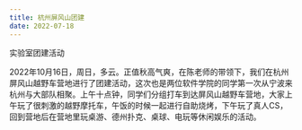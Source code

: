 ```yaml
---
title: 杭州屏风山团建
date: 2022-07-18
---
```

实验室团建活动






2022年10月16日，周日，多云。正值秋高气爽，在陈老师的带领下，我们在杭州屏风山越野车营地进行了团建活动，这次也是两位软件学院的同学第一次从宁波来杭州与大部队相聚。上午十点钟，同学们分组打车到达屏风山越野车营地，大家上午玩了很刺激的越野摩托车，午饭的时候一起进行自助烧烤，下午玩了真人CS，回到营地后在营地里玩桌游、德州扑克、桌球、电玩等休闲娱乐的活动。